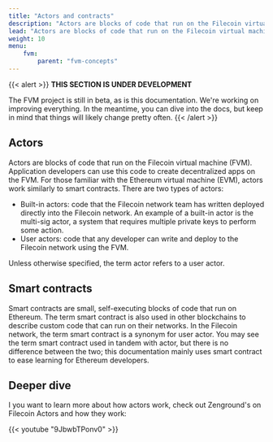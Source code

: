 ```yaml
---
title: "Actors and contracts"
description: "Actors are blocks of code that run on the Filecoin virtual machine. Smart contracts are small, self-executing blocks of code that run on Ethereum. Both actors and smart-contracts are used within the FVM."
lead: "Actors are blocks of code that run on the Filecoin virtual machine. Smart contracts are small, self-executing blocks of code that run on Ethereum. Both actors and smart-contracts are used within the FVM."
weight: 10
menu:
    fvm:
        parent: "fvm-concepts"
---
```


{{< alert >}}
**THIS SECTION IS UNDER DEVELOPMENT**

The FVM project is still in beta, as is this documentation. We're working on improving everything. In the meantime, you can dive into the docs, but keep in mind that things will likely change pretty often.
{{< /alert >}}

<!-- - What actors and smart-contracts are. -->
<!-- - How they interact with the FVM. -->
<!-- - How the FVM processes actors/contracts. -->

## Actors

Actors are blocks of code that run on the Filecoin virtual machine (FVM). Application developers can use this code to create decentralized apps on the FVM. For those familiar with the Ethereum virtual machine (EVM), actors work similarly to smart contracts. There are two types of actors:

- Built-in actors: code that the Filecoin network team has written deployed directly into the Filecoin network. An example of a built-in actor is the multi-sig actor, a system that requires multiple private keys to perform some action.
- User actors: code that any developer can write and deploy to the Filecoin network using the FVM.

Unless otherwise specified, the term actor refers to a user actor.

## Smart contracts

Smart contracts are small, self-executing blocks of code that run on Ethereum. The term smart contract is also used in other blockchains to describe custom code that can run on their networks. In the Filecoin network, the term smart contract is a synonym for user actor. You may see the term smart contract used in tandem with actor, but there is no difference between the two; this documentation mainly uses smart contract to ease learning for Ethereum developers.

## Deeper dive

I you want to learn more about how actors work, check out Zenground's on Filecoin Actors and how they work:

{{< youtube "9JbwbTPonv0" >}}
